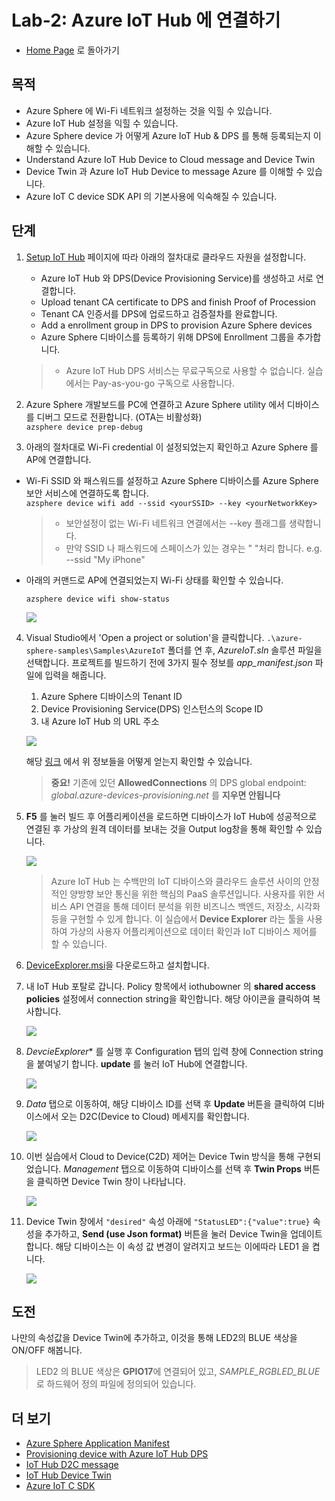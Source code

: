 # Lab-2: Azure IoT Hub 에 연결하기

- [Home Page](README.md) 로 돌아가기

## 목적
- Azure Sphere 에 Wi-Fi 네트워크 설정하는 것을 익힐 수 있습니다.
- Azure IoT Hub 설정을 익힐 수 있습니다.
- Azure Sphere device 가 어떻게 Azure IoT Hub & DPS 를 통해 등록되는지 이해할 수 있습니다.
- Understand Azure IoT Hub Device to Cloud message and Device Twin
- Device Twin 과 Azure IoT Hub Device to message Azure 를 이해할 수 있습니다. 
- Azure IoT C device SDK API 의 기본사용에 익숙해질 수 있습니다.

## 단계

1. [Setup IoT Hub](https://docs.microsoft.com/ko-kr/azure-sphere/app-development/setup-iot-hub) 페이지에 따라 아래의 절차대로 클라우드 자원을 설정합니다.     
    - Azure IoT Hub 와 DPS(Device Provisioning Service)를 생성하고 서로 연결합니다.
    - Upload tenant CA certificate to DPS and finish Proof of Procession
    - Tenant CA 인증서를 DPS에 업로드하고 검증절차를 완료합니다.
    - Add a enrollment group in DPS to provision Azure Sphere devices
    - Azure Sphere 디바이스를 등록하기 위해 DPS에 Enrollment 그룹을 추가합니다.

    > - Azure IoT Hub DPS 서비스는 무료구독으로 사용할 수 없습니다. 실습에서는 Pay-as-you-go 구독으로 사용합니다.

2. Azure Sphere 개발보드를 PC에 연결하고 Azure Sphere utility 에서 디바이스를 디버그 모드로 전환합니다. (OTA는 비활성화)    
   `azsphere device prep-debug`

3. 아래의 절차대로 Wi-Fi credential 이 설정되었는지 확인하고 Azure Sphere 를 AP에 연결합니다.


- Wi-Fi SSID 와 패스워드를 설정하고 Azure Sphere 디바이스를 Azure Sphere 보안 서비스에 연결하도록 합니다.   
   `azsphere device wifi add --ssid <yourSSID> --key <yourNetworkKey>`
   
   > - 보안설정이 없는 Wi-Fi 네트워크 연결에서는 --key 플래그를 생략합니다.
   > - 만약 SSID 나 패스워드에 스페이스가 있는 경우는 " "처리 합니다. e.g. --ssid "My iPhone"

-  아래의 커맨드로 AP에 연결되었는지 Wi-Fi 상태를 확인할 수 있습니다.
   
   `azsphere device wifi show-status`

    ![](images/show-wifi-status.png)

4. Visual Studio에서 'Open a project or solution'을 클릭합니다.
   `.\azure-sphere-samples\Samples\AzureIoT` 폴더를 연 후,
   *AzureIoT.sln* 솔루션 파일을 선택합니다.
   프로젝트를 빌드하기 전에 3가지 필수 정보를 *app_manifest.json* 파일에 입력을 해줍니다.

   1. Azure Sphere 디바이스의 Tenant ID
   2. Device Provisioning Service(DPS) 인스턴스의 Scope ID
   3. 내 Azure IoT Hub 의 URL 주소
   
   ![](images/manifest.png)
   
   해당 [링크](https://github.com/Azure/azure-sphere-samples/blob/master/Samples/AzureIoT/IoTHub.md#configure-the-sample-application-to-work-with-your-azure-iot-hub) 에서 위 정보들을 어떻게 얻는지 확인할 수 있습니다.

     > **중요!** 기존에 있던 **AllowedConnections** 의 DPS global endpoint: *global.azure-devices-provisioning.net* 를 **지우면 안됩니다**

5. **F5** 를 눌러 빌드 후 어플리케이션을 로드하면 디바이스가 IoT Hub에 성공적으로 연결된 후 가상의 원격 데이터를 보내는 것을 Output log창을 통해 확인할 수 있습니다.
   
   ![](images/ok-log.png)

    > Azure IoT Hub 는 수백만의 IoT 디바이스와 클라우드 솔루션 사이의 안정적인 양방향 보안 통신을 위한 핵심의 PaaS 
    솔루션입니다.
    사용자를 위한 서비스 API 연결을 통해 데이터 분석을 위한 비즈니스 백엔드, 저장소, 시각화 등을 구현할 수 있게 합니다.
    이 실습에서 **Device Explorer** 라는 툴을 사용하여 가상의 사용자 어플리케이션으로 데이터 확인과 IoT 디바이스 제어를 할 수 있습니다.


6. [DeviceExplorer.msi](https://github.com/Azure/azure-iot-sdk-csharp/releases/download/2019-1-4/SetupDeviceExplorer.msi)을 다운로드하고 설치합니다.

7. 내 IoT Hub 포탈로 갑니다. Policy 항목에서 iothubowner 의 **shared access policies** 설정에서 connection string을 확인합니다. 해당 아이콘을 클릭하여 복사합니다.


   ![](images/connection-string.png)


8. *DevcieExplorer** 를 실행 후 Configuration 탭의 입력 창에 Connection string 을 붙여넣기 합니다. **update** 를 눌러 IoT Hub에 연결합니다. 
   
   ![](images/deviceexplorer.png)


9. *Data* 탭으로 이동하여, 해당 디바이스 ID를 선택 후  **Update** 버튼을 클릭하여 디바이스에서 오는 D2C(Device to Cloud) 메세지를 확인합니다.
   
   ![](images/data.png)

10. 이번 실습에서 Cloud to Device(C2D) 제어는 Device Twin 방식을 통해 구현되었습니다. *Management* 탭으로 이동하여 디바이스를 선택 후 **Twin Props** 버튼을 클릭하면 Device Twin 창이 나타납니다.


    ![](images/management.png)


11. Device Twin 창에서 `"desired"` 속성 아래에 `"StatusLED":{"value":true}` 속성을 추가하고, **Send (use Json format)** 버튼을 눌러 Device Twin을 업데이트합니다. 해당 디바이스는 이 속성 값 변경이 알려지고 보드는 이에따라 LED1 을 켭니다. 

    ![](images/twin.png)

## 도전

나만의 속성값을 Device Twin에 추가하고, 이것을 통해 LED2의 BLUE 색상을 ON/OFF 해봅니다.

> LED2 의 BLUE 색상은 **GPIO17**에 연결되어 있고, *SAMPLE_RGBLED_BLUE* 로 하드웨어 정의 파일에 정의되어 있습니다.

## 더 보기
- [Azure Sphere Application Manifest](https://docs.microsoft.com/ko-kr/azure-sphere/app-development/app-manifest)
- [Provisioning device with Azure IoT Hub DPS](https://docs.microsoft.com/ko-kr/azure/iot-dps/about-iot-dps)
- [IoT Hub D2C message](https://docs.microsoft.com/ko-kr/azure/iot-hub/iot-hub-devguide-messages-d2c)
- [IoT Hub Device Twin](https://docs.microsoft.com/ko-kr/azure/iot-hub/iot-hub-devguide-device-twinsp)
- [Azure IoT C SDK](https://github.com/Azure/azure-iot-sdk-c)